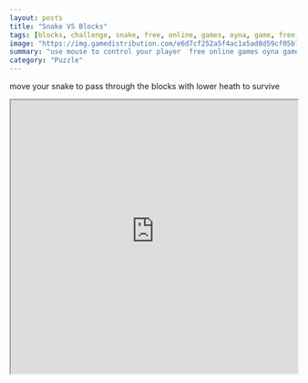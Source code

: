 ```yaml
---
layout: posts
title: "Snake VS Blocks"
tags: [blocks, challenge, snake, free, online, games, oyna, game, free, games, play, play, games]
image: "https://img.gamedistribution.com/e6d7cf252a5f4ac1a5ad8d59cf05b70c.jpg"
summary: "use mouse to control your player  free online games oyna game free games play play games"
category: "Puzzle"
---
```


move your snake to pass through the blocks with lower heath to survive

<iframe width="100%" height="480px;" src="https://html5.gamedistribution.com/e6d7cf252a5f4ac1a5ad8d59cf05b70c/"></iframe>